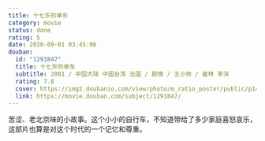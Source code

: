 ```yaml
---
title: 十七岁的单车
category: movie
status: done
rating: 5
date: 2020-09-01 03:45:06
douban:
  id: "1291847"
  title: 十七岁的单车
  subtitle: 2001 / 中国大陆 中国台湾 法国 / 剧情 / 王小帅 / 崔林 李滨
  rating: 7.8
  cover: https://img2.doubanio.com/view/photo/m_ratio_poster/public/p1457108531.jpg
  link: https://movie.douban.com/subject/1291847/
---
```


苦涩、老北京味的小故事。这个小小的自行车，不知道带给了多少家庭喜怒哀乐，这部片也算是对这个时代的一个记忆和尊重。